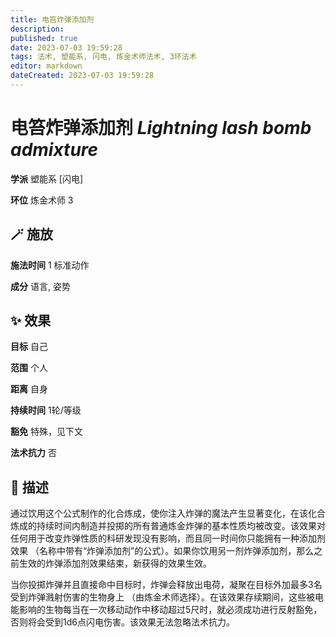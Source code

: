 ```yaml
---
title: 电笞炸弹添加剂
description: 
published: true
date: 2023-07-03 19:59:28
tags: 法术, 塑能系, 闪电, 炼金术师法术, 3环法术
editor: markdown
dateCreated: 2023-07-03 19:59:28
---
```


# **电笞炸弹添加剂** *Lightning lash bomb admixture*

**学派** 塑能系 \[闪电\] 

**环位** 炼金术师 3

## 🪄 施放

**施法时间** 1 标准动作

**成分** 语言, 姿势

## ✨ 效果 

**目标** 自己 

**范围** 个人

**距离** 自身  

**持续时间** 1轮/等级 

**豁免** 特殊，见下文

**法术抗力** 否

## 📖 描述

通过饮用这个公式制作的化合炼成，使你注入炸弹的魔法产生显著变化，在该化合炼成的持续时间内制造并投掷的所有普通炼金炸弹的基本性质均被改变。该效果对任何用于改变炸弹性质的科研发现没有影响，而且同一时间你只能拥有一种添加剂效果 （名称中带有“炸弹添加剂”的公式）。如果你饮用另一剂炸弹添加剂，那么之前生效的炸弹添加剂效果结束，新获得的效果生效。

当你投掷炸弹并且直接命中目标时，炸弹会释放出电荷，凝聚在目标外加最多3名受到炸弹溅射伤害的生物身上 （由炼金术师选择）。在该效果存续期间，这些被电能影响的生物每当在一次移动动作中移动超过5尺时，就必须成功进行反射豁免，否则将会受到1d6点闪电伤害。该效果无法忽略法术抗力。
    